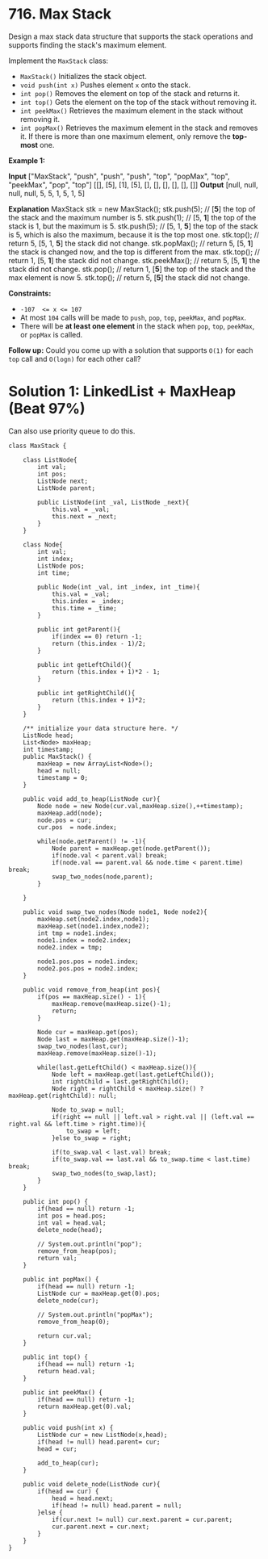 # 716. Max Stack
Design a max stack data structure that supports the stack operations and supports finding the stack's maximum element.

Implement the  `MaxStack`  class:

-   `MaxStack()`  Initializes the stack object.
-   `void push(int x)`  Pushes element  `x`  onto the stack.
-   `int pop()`  Removes the element on top of the stack and returns it.
-   `int top()`  Gets the element on the top of the stack without removing it.
-   `int peekMax()`  Retrieves the maximum element in the stack without removing it.
-   `int popMax()`  Retrieves the maximum element in the stack and removes it. If there is more than one maximum element, only remove the  **top-most**  one.

**Example 1:**

**Input**
["MaxStack", "push", "push", "push", "top", "popMax", "top", "peekMax", "pop", "top"]
[[], [5], [1], [5], [], [], [], [], [], []]
**Output**
[null, null, null, null, 5, 5, 1, 5, 1, 5]

**Explanation**
MaxStack stk = new MaxStack();
stk.push(5);   // [**5**] the top of the stack and the maximum number is 5.
stk.push(1);   // [5, **1**] the top of the stack is 1, but the maximum is 5.
stk.push(5);   // [5, 1, **5**] the top of the stack is 5, which is also the maximum, because it is the top most one.
stk.top();     // return 5, [5, 1, **5**] the stack did not change.
stk.popMax();  // return 5, [5, **1**] the stack is changed now, and the top is different from the max.
stk.top();     // return 1, [5, **1**] the stack did not change.
stk.peekMax(); // return 5, [5, **1**] the stack did not change.
stk.pop();     // return 1, [**5**] the top of the stack and the max element is now 5.
stk.top();     // return 5, [**5**] the stack did not change.

**Constraints:**

-   `-107  <= x <= 107`
-   At most  `104`  calls will be made to  `push`,  `pop`,  `top`,  `peekMax`, and  `popMax`.
-   There will be  **at least one element**  in the stack when  `pop`,  `top`,  `peekMax`, or  `popMax`  is called.

**Follow up:** Could you come up with a solution that supports `O(1)` for each `top` call and `O(logn)` for each other call?

# Solution 1: LinkedList + MaxHeap (Beat 97%)
Can also use priority queue to do this.

```
class MaxStack {

    class ListNode{
        int val;
        int pos;
        ListNode next;
        ListNode parent;
        
        public ListNode(int _val, ListNode _next){
            this.val = _val;
            this.next = _next;
        }
    }
    
    class Node{
        int val;
        int index;
        ListNode pos;
        int time;
        
        public Node(int _val, int _index, int _time){
            this.val = _val;
            this.index = _index;
            this.time = _time;
        }
        
        public int getParent(){
            if(index == 0) return -1;
            return (this.index - 1)/2;
        }
        
        public int getLeftChild(){
            return (this.index + 1)*2 - 1;
        }
        
        public int getRightChild(){
            return (this.index + 1)*2;
        }
    }
    
    /** initialize your data structure here. */
    ListNode head;
    List<Node> maxHeap;
    int timestamp;
    public MaxStack() {
        maxHeap = new ArrayList<Node>();
        head = null;
        timestamp = 0;
    }
    
    public void add_to_heap(ListNode cur){
        Node node = new Node(cur.val,maxHeap.size(),++timestamp);
        maxHeap.add(node);
        node.pos = cur;
        cur.pos  = node.index;

        while(node.getParent() != -1){
            Node parent = maxHeap.get(node.getParent());
            if(node.val < parent.val) break;
            if(node.val == parent.val && node.time < parent.time) break;
            swap_two_nodes(node,parent);
        }
        
    }
    
    public void swap_two_nodes(Node node1, Node node2){
        maxHeap.set(node2.index,node1);
        maxHeap.set(node1.index,node2);
        int tmp = node1.index;
        node1.index = node2.index;
        node2.index = tmp;
        
        node1.pos.pos = node1.index;
        node2.pos.pos = node2.index;
    }
    
    public void remove_from_heap(int pos){
        if(pos == maxHeap.size() - 1){
            maxHeap.remove(maxHeap.size()-1);
            return;
        }
        
        Node cur = maxHeap.get(pos);
        Node last = maxHeap.get(maxHeap.size()-1);
        swap_two_nodes(last,cur);        
        maxHeap.remove(maxHeap.size()-1);

        while(last.getLeftChild() < maxHeap.size()){
            Node left = maxHeap.get(last.getLeftChild());
            int rightChild = last.getRightChild();
            Node right = rightChild < maxHeap.size() ? maxHeap.get(rightChild): null;
            
            Node to_swap = null;
            if(right == null || left.val > right.val || (left.val == right.val && left.time > right.time)){
                to_swap = left;
            }else to_swap = right;
            
            if(to_swap.val < last.val) break;
            if(to_swap.val == last.val && to_swap.time < last.time) break;
            swap_two_nodes(to_swap,last);
        }
    }
    
    public int pop() {
        if(head == null) return -1;
        int pos = head.pos;
        int val = head.val;
        delete_node(head);
        
        // System.out.println("pop");
        remove_from_heap(pos);
        return val;
    }
    
    public int popMax() {
        if(head == null) return -1;
        ListNode cur = maxHeap.get(0).pos;
        delete_node(cur);
        
        // System.out.println("popMax");
        remove_from_heap(0);
        
        return cur.val;
    }
    
    public int top() {
        if(head == null) return -1;
        return head.val;
    }
    
    public int peekMax() {
        if(head == null) return -1;
        return maxHeap.get(0).val;
    }
    
    public void push(int x) {
        ListNode cur = new ListNode(x,head);
        if(head != null) head.parent= cur;
        head = cur;
        
        add_to_heap(cur);
    }
    
    public void delete_node(ListNode cur){
        if(head == cur) {
            head = head.next;
            if(head != null) head.parent = null;
        }else {
            if(cur.next != null) cur.next.parent = cur.parent;
            cur.parent.next = cur.next;
        }
    }
}

```